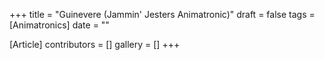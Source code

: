 +++
title = "Guinevere (Jammin' Jesters Animatronic)"
draft = false
tags = [Animatronics]
date = ""

[Article]
contributors = []
gallery = []
+++